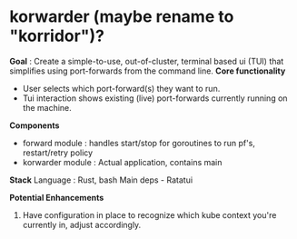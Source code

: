 # korwarder (maybe rename to "korridor")?

**Goal** : Create a simple-to-use, out-of-cluster, terminal based ui (TUI) that simplifies using port-forwards from the command line.
**Core functionality**
- User selects which port-forward(s) they want to run. 
- Tui interaction shows existing (live) port-forwards currently running on the machine.

**Components**
- forward module : handles start/stop for goroutines to run pf's, restart/retry policy
- korwarder module : Actual application, contains main

**Stack**
Language : Rust, bash
Main deps
    - Ratatui

**Potential Enhancements**
1. Have configuration in place to recognize which kube context you're currently in, adjust accordingly.
